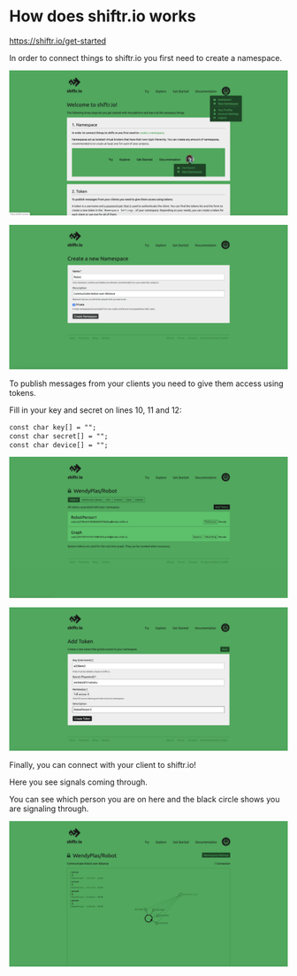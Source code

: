 # How does shiftr.io works

https://shiftr.io/get-started

In order to connect things to shiftr.io you first need to create a namespace.

![](Images/Shiftr1.png)

![](Images/Shiftr2.png)

To publish messages from your clients you need to give them access using tokens. 

Fill in your key and secret on lines 10, 11 and 12:

```
const char key[] = ""; 
const char secret[] = "";
const char device[] = "";
```

![](Images/Shiftr3.png)

![](Images/Shiftr4.png)

Finally, you can connect with your client to shiftr.io! 

Here you see signals coming through. 

You can see which person you are on here and the black circle shows you are signaling through.

![](Images/Shiftr5.png)
